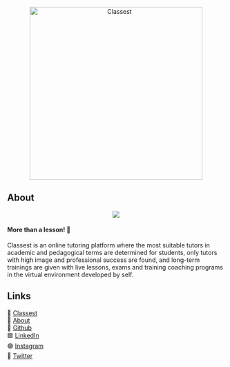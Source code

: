 <p align="center"><img src="https://user-images.githubusercontent.com/1655312/154960173-ff2f6607-e32f-4083-a0ec-080d5065f995.png" width="400" alt="Classest"></p>

## About

<p align="center"><img src="https://user-images.githubusercontent.com/1655312/190709006-1ba54b08-d104-4781-a187-6fde23f6bb9c.png"></p>

#### More than a lesson! 🤩

Classest is an online tutoring platform where the most suitable tutors in academic and pedagogical terms are determined for students, only tutors with high image and professional success are found, and long-term trainings are given with live lessons, exams and training coaching programs in the virtual environment developed by self.

## Links

💙 [Classest](https://classest.com)  
🔵 [About](https://about.classest.com)  
🖤 [Github](https://github.com/classest)  
🟦 [LinkedIn](https://www.linkedin.com/company/classest)  
🟣 [Instagram](https://instagram.com/theclassest)  
🔷 [Twitter](https://twitter.com/theclassest)  
